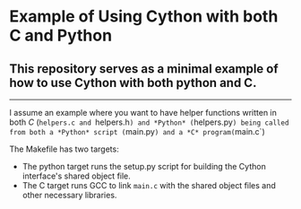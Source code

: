 
# Example of Using Cython with both C and Python
## This repository serves as a minimal example of how to use Cython with both python and C.
---

I assume an example where you want to have helper functions written in both *C* (`helpers.c and `helpers.h`) and *Python* (`helpers.py`) being called from both a *Python* script (`main.py`) and a *C* program(`main.c`)

The Makefile has two targets:
+ The python target runs the setup.py script for building the Cython interface's shared object file.
+ The C target runs GCC to link `main.c` with the shared object files and other necessary libraries.
